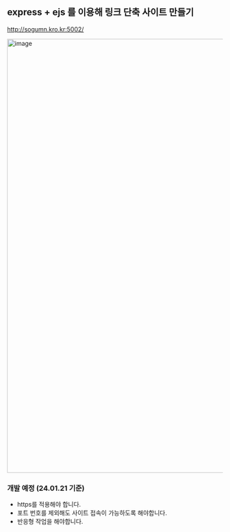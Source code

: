 ## express + ejs 를 이용해 링크 단축 사이트 만들기

http://sogumn.kro.kr:5002/

<img width="1014" alt="image" src="https://github.com/keinn51/shorten_link_express/assets/79993356/7fc7b558-ca64-4ca1-aa9b-c63d0aaef888">

### 개발 예정 (24.01.21 기준)
- https를 적용해야 합니다.
- 포트 번호를 제외해도 사이트 접속이 가능하도록 해야합니다.
- 반응형 작업을 해야합니다.
